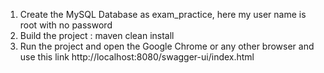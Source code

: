 1. Create the MySQL Database as exam_practice, here my user name is root with no password
2. Build the project : maven clean install
3. Run the project and open the Google Chrome or any other browser and use this link http://localhost:8080/swagger-ui/index.html
